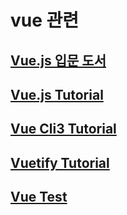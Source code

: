 # vue 관련

## [Vue.js 입문 도서](https://github.com/eceris/study/blob/master/frontend/vuejs/vuejs.md)

## [Vue.js Tutorial](https://github.com/eceris/study/blob/master/frontend/vuejs/vue_js_tutorial.md)

## [Vue Cli3 Tutorial](https://github.com/eceris/study/blob/master/frontend/vuejs/vue_cli3_tutorial.md)

## [Vuetify Tutorial](https://github.com/eceris/study/blob/master/frontend/vuejs/vuetify_tutorial.md)

## [Vue Test](https://github.com/eceris/study/blob/master/frontend/vuejs/vue_test.md)
